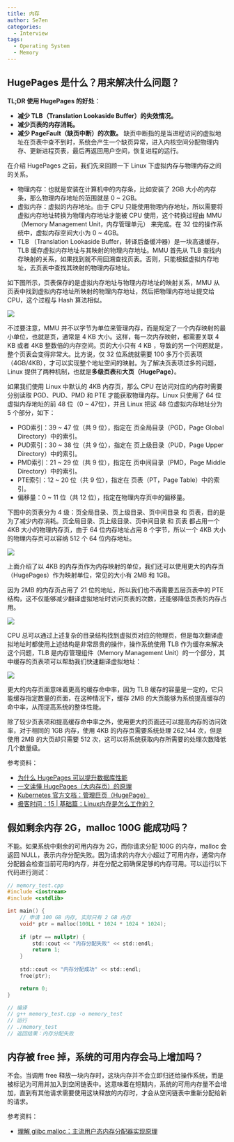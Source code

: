 ```yaml
---
title: 内存
author: Se7en
categories:
  - Interview
tags:
  - Operating System
  - Memory
---
```


## HugePages 是什么？用来解决什么问题？

**TL;DR 使用 HugePages 的好处**：
- **减少 TLB（Translation Lookaside Buffer）的失效情况。**
- **减少页表的内存消耗。**
- **减少 PageFault（缺页中断）的次数。** 缺页中断指的是当进程访问的虚拟地址在页表中查不到时，系统会产生一个缺页异常，进入内核空间分配物理内存、更新进程页表，最后再返回用户空间，恢复进程的运行。

在介绍 HugePages 之前，我们先来回顾一下 Linux 下虚拟内存与物理内存之间的关系。

- 物理内存：也就是安装在计算机中的内存条，比如安装了 2GB 大小的内存条，那么物理内存地址的范围就是 0 ~ 2GB。
- 虚拟内存：虚拟的内存地址。由于 CPU 只能使用物理内存地址，所以需要将虚拟内存地址转换为物理内存地址才能被 CPU 使用，这个转换过程由 MMU（Memory Management Unit，内存管理单元） 来完成。在 32 位的操作系统中，虚拟内存空间大小为 0 ~ 4GB。
- TLB （Translation Lookaside Buffer，转译后备缓冲器）是一块高速缓存，TLB 缓存虚拟内存地址与其映射的物理内存地址。MMU 首先从 TLB 查找内存映射的关系，如果找到就不用回溯查找页表。否则，只能根据虚拟内存地址，去页表中查找其映射的物理内存地址。

如下图所示，页表保存的是虚拟内存地址与物理内存地址的映射关系，MMU 从 页表中找到虚拟内存地址所映射的物理内存地址，然后把物理内存地址提交给 CPU，这个过程与 Hash 算法相似。

![](https://chengzw258.oss-cn-beijing.aliyuncs.com/Article/202410190943096.png)

不过要注意，MMU 并不以字节为单位来管理内存，而是规定了一个内存映射的最小单位，也就是页，通常是 4 KB 大小。这样，每一次内存映射，都需要关联 4 KB 或者 4KB 整数倍的内存空间。页的大小只有 4 KB ，导致的另一个问题就是，整个页表会变得非常大。比方说，仅 32 位系统就需要 100 多万个页表项（4GB/4KB），才可以实现整个地址空间的映射。为了解决页表项过多的问题，Linux 提供了两种机制，也就是**多级页表**和**大页（HugePage）**。

如果我们使用 Linux 中默认的 4KB 内存页，那么 CPU 在访问对应的内存时需要分别读取 PGD、PUD、PMD 和 PTE 才能获取物理内存。Linux 只使用了 64 位虚拟内存地址的前 48 位（0 ~ 47位），并且 Linux 把这 48 位虚拟内存地址分为 5 个部分，如下：

- PGD索引：39 ~ 47 位（共 9 位），指定在 页全局目录（PGD，Page Global Directory）中的索引。
- PUD索引：30 ~ 38 位（共 9 位），指定在 页上级目录（PUD，Page Upper Directory）中的索引。
- PMD索引：21 ~ 29 位（共 9 位），指定在 页中间目录（PMD，Page Middle Directory）中的索引。
- PTE索引：12 ~ 20 位（共 9 位），指定在 页表（PT，Page Table）中的索引。
- 偏移量：0 ~ 11 位（共 12 位），指定在物理内存页中的偏移量。

下图中的页表分为 4 级：页全局目录、页上级目录、页中间目录 和 页表，目的是为了减少内存消耗。页全局目录、页上级目录、页中间目录 和 页表 都占用一个 4KB 大小的物理内存页，由于 64 位内存地址占用 8 个字节，所以一个 4KB 大小的物理内存页可以容纳 512 个 64 位内存地址。

![](https://chengzw258.oss-cn-beijing.aliyuncs.com/Article/202410190946426.png)

上面介绍了以 4KB 的内存页作为内存映射的单位，我们还可以使用更大的内存页（HugePages）作为映射单位，常见的大小有 2MB 和 1GB。

因为 2MB 的内存页占用了 21 位的地址，所以我们也不再需要五层页表中的 PTE 结构，这不仅能够减少翻译虚拟地址时访问页表的次数，还能够降低页表的内存占用。

![](https://chengzw258.oss-cn-beijing.aliyuncs.com/Article/202410191005579.png)

CPU 总可以通过上述复杂的目录结构找到虚拟页对应的物理页，但是每次翻译虚拟地址时都使用上述结构是非常昂贵的操作，操作系统使用 TLB 作为缓存来解决这个问题，TLB 是内存管理组件（Memory Management Unit）的一个部分，其中缓存的页表项可以帮助我们快速翻译虚拟地址：

![](https://chengzw258.oss-cn-beijing.aliyuncs.com/Article/202410191007438.png)

更大的内存页面意味着更高的缓存命中率，因为 TLB 缓存的容量是一定的，它只能缓存指定数量的页面，在这种情况下，缓存 2MB 的大页能够为系统提高缓存的命中率，从而提高系统的整体性能。

除了较少页表项和提高缓存命中率之外，使用更大的页面还可以提高内存的访问效率，对于相同的 1GB 内存，使用 4KB 的内存页需要系统处理 262,144 次，但是使用 2MB 的大页却只需要 512 次，这可以将系统获取内存所需要的处理次数降低几个数量级。

参考资料：

- [为什么 HugePages 可以提升数据库性能](https://draveness.me/whys-the-design-linux-hugepages/)
- [一文读懂 HugePages（大内存页）的原理](https://cloud.tencent.com/developer/article/1816836)
- [Kubernetes 官方文档：管理巨页（HugePage）](https://kubernetes.io/zh-cn/docs/tasks/manage-hugepages/scheduling-hugepages/)
- [极客时间：15 | 基础篇：Linux内存是怎么工作的？](https://time.geekbang.org/column/article/74272)

## 假如剩余内存 2G，malloc 100G 能成功吗？

不能。如果系统中剩余的可用内存为 2G，而你请求分配 100G 的内存，malloc 会返回 NULL，表示内存分配失败。因为请求的内存大小超过了可用内存，通常内存分配器会检查当前可用的内存，并在分配之前确保足够的内存可用。可以运行以下代码进行测试：

```c
// memory_test.cpp
#include <iostream>
#include <cstdlib>

int main() {
    // 申请 100 GB 内存, 实际只有 2 GB 内存
    void* ptr = malloc(100LL * 1024 * 1024 * 1024); 
    
    if (ptr == nullptr) {
        std::cout << "内存分配失败" << std::endl;
        return 1;
    }
    
    std::cout << "内存分配成功" << std::endl;
    free(ptr);

    return 0;
}

// 编译
// g++ memory_test.cpp -o memory_test
// 运行
// ./memory_test
// 返回结果：内存分配失败
```

## 内存被 free 掉，系统的可用内存会马上增加吗？

不会。当调用 free 释放一块内存时，这块内存并不会立即归还给操作系统，而是被标记为可用并加入到空闲链表中。这意味着在短期内，系统的可用内存量不会增加，直到有其他请求需要使用这块释放的内存时，才会从空闲链表中重新分配给新的请求。

参考资料：

- [理解 glibc malloc：主流用户态内存分配器实现原理](https://yuhao0102.github.io/2019/04/24/%E7%90%86%E8%A7%A3glibc_malloc_%E4%B8%BB%E6%B5%81%E7%94%A8%E6%88%B7%E6%80%81%E5%86%85%E5%AD%98%E5%88%86%E9%85%8D%E5%99%A8%E5%AE%9E%E7%8E%B0%E5%8E%9F%E7%90%86/)